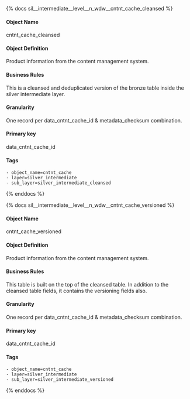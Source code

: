 {% docs sil__intermediate__level__n_wdw__cntnt_cache_cleansed %}

#### Object Name
cntnt_cache_cleansed

#### Object Definition
Product information from the content management system.

#### Business Rules
This is a cleansed and deduplicated version of the bronze table inside the silver intermediate layer.

#### Granularity
One record per data_cntnt_cache_id & metadata_checksum combination.

#### Primary key
data_cntnt_cache_id

#### Tags
    - object_name=cntnt_cache
    - layer=silver_intermediate
    - sub_layer=silver_intermediate_cleansed

{% enddocs %}

{% docs sil__intermediate__level__n_wdw__cntnt_cache_versioned %}

#### Object Name
cntnt_cache_versioned

#### Object Definition
Product information from the content management system.

#### Business Rules
This table is built on the top of the cleansed table. In addition to the cleansed table fields, it contains the versioning fields also.

#### Granularity
One record per data_cntnt_cache_id & metadata_checksum combination.

#### Primary key
data_cntnt_cache_id

#### Tags
    - object_name=cntnt_cache
    - layer=silver_intermediate
    - sub_layer=silver_intermediate_versioned

{% enddocs %}